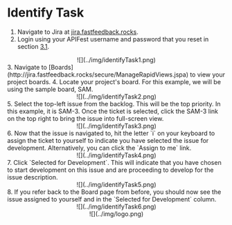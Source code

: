 # Identify Task

1. Navigate to Jira at [jira.fastfeedback.rocks](http://jira.fastfeedback.rocks/).
2. Login using your APIFest username and password that you reset in section [3.1](https://docs.fastfeedback.rocks/#/3/3.1-login).
<center>
  ![](../img/identifyTask1.png)
</center>
3. Navigate to [Boards](http://jira.fastfeedback.rocks/secure/ManageRapidViews.jspa) to view your project boards.
4. Locate your project's board. For this example, we will be using the sample board, SAM.
<center>
  ![](../img/identifyTask2.png)
</center>
5. Select the top-left issue from the backlog. This will be the top priority. In this example, it is SAM-3. Once the ticket is selected, click the SAM-3 link on the top right to bring the issue into full-screen view.
<center>
  ![](../img/identifyTask3.png)
</center>
6. Now that the issue is navigated to, hit the letter `i` on your keyboard to assign the ticket to yourself to indicate you have selected the issue for development. Alternatively, you can click the `Assign to me` link.
<center>
  ![](../img/identifyTask4.png)
</center>
7. Click `Selected for Development`. This will indicate that you have chosen to start development on this issue and are proceeding to develop for the issue description.
<center>
  ![](../img/identifyTask5.png)
</center>
8. If you refer back to the Board page from before, you should now see the issue assigned to yourself and in the `Selected for Development` column.
<center>
  ![](../img/identifyTask6.png)
</center>

<center id="footer">
  ![](../img/logo.png)
</center>
